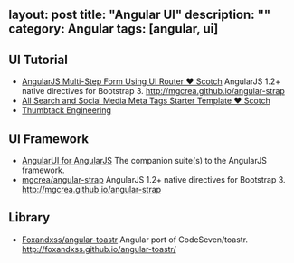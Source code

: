 layout: post
title: "Angular UI"
description: ""
category: Angular
tags: [angular, ui]
--- 

## UI Tutorial

- [AngularJS Multi-Step Form Using UI Router ♥ Scotch](http://scotch.io/tutorials/javascript/angularjs-multi-step-form-using-ui-router?) AngularJS 1.2+ native directives for Bootstrap 3. <http://mgcrea.github.io/angular-strap>
- [All Search and Social Media Meta Tags Starter Template ♥ Scotch](http://scotch.io/quick-tips/all-search-and-social-media-meta-tags-starter-template)
- [Thumbtack Engineering](http://www.thumbtack.com/engineering/introducing-smarty)

## UI Framework

- [AngularUI for AngularJS](http://angular-ui.github.io/#ui-modules) The companion suite(s) to the AngularJS framework.
- [mgcrea/angular-strap](https://github.com/mgcrea/angular-strap) AngularJS 1.2+ native directives for Bootstrap 3. <http://mgcrea.github.io/angular-strap>

## Library

- [Foxandxss/angular-toastr](https://github.com/Foxandxss/angular-toastr) Angular port of CodeSeven/toastr. <http://foxandxss.github.io/angular-toastr/>
